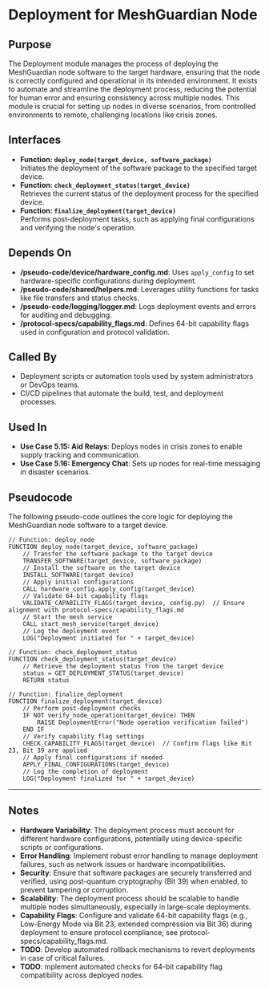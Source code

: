 # Deployment for MeshGuardian Node

## Purpose
The Deployment module manages the process of deploying the MeshGuardian node software to the target hardware, ensuring that the node is correctly configured and operational in its intended environment. It exists to automate and streamline the deployment process, reducing the potential for human error and ensuring consistency across multiple nodes. This module is crucial for setting up nodes in diverse scenarios, from controlled environments to remote, challenging locations like crisis zones.

## Interfaces
- **Function: `deploy_node(target_device, software_package)`**  
  Initiates the deployment of the software package to the specified target device.  
- **Function: `check_deployment_status(target_device)`**  
  Retrieves the current status of the deployment process for the specified device.  
- **Function: `finalize_deployment(target_device)`**  
  Performs post-deployment tasks, such as applying final configurations and verifying the node's operation.  

## Depends On
- **/pseudo-code/device/hardware_config.md**: Uses `apply_config` to set hardware-specific configurations during deployment.  
- **/pseudo-code/shared/helpers.md**: Leverages utility functions for tasks like file transfers and status checks.  
- **/pseudo-code/logging/logger.md**: Logs deployment events and errors for auditing and debugging.  
- **/protocol-specs/capability_flags.md**: Defines 64-bit capability flags used in configuration and protocol validation.  

## Called By
- Deployment scripts or automation tools used by system administrators or DevOps teams.  
- CI/CD pipelines that automate the build, test, and deployment processes.  

## Used In
- **Use Case 5.15: Aid Relays**: Deploys nodes in crisis zones to enable supply tracking and communication.  
- **Use Case 5.16: Emergency Chat**: Sets up nodes for real-time messaging in disaster scenarios.  

## Pseudocode
The following pseudo-code outlines the core logic for deploying the MeshGuardian node software to a target device.
```pseudocode
// Function: deploy_node
FUNCTION deploy_node(target_device, software_package)
    // Transfer the software package to the target device
    TRANSFER_SOFTWARE(target_device, software_package)
    // Install the software on the target device
    INSTALL_SOFTWARE(target_device)
    // Apply initial configurations
    CALL hardware_config.apply_config(target_device)
    // Validate 64-bit capability flags
    VALIDATE_CAPABILITY_FLAGS(target_device, config.py)  // Ensure alignment with protocol-specs/capability_flags.md
    // Start the mesh service
    CALL start_mesh_service(target_device)
    // Log the deployment event
    LOG("Deployment initiated for " + target_device)

// Function: check_deployment_status
FUNCTION check_deployment_status(target_device)
    // Retrieve the deployment status from the target device
    status = GET_DEPLOYMENT_STATUS(target_device)
    RETURN status

// Function: finalize_deployment
FUNCTION finalize_deployment(target_device)
    // Perform post-deployment checks
    IF NOT verify_node_operation(target_device) THEN
        RAISE DeploymentError("Node operation verification failed")
    END IF
    // Verify capability flag settings
    CHECK_CAPABILITY_FLAGS(target_device)  // Confirm flags like Bit 23, Bit 39 are applied
    // Apply final configurations if needed
    APPLY_FINAL_CONFIGURATIONS(target_device)
    // Log the completion of deployment
    LOG("Deployment finalized for " + target_device)
```

---

## Notes
- **Hardware Variability**: The deployment process must account for different hardware configurations, potentially using device-specific scripts or configurations.  
- **Error Handling**: Implement robust error handling to manage deployment failures, such as network issues or hardware incompatibilities.  
- **Security**: Ensure that software packages are securely transferred and verified, using post-quantum cryptography (Bit 39) when enabled, to prevent tampering or corruption.
- **Scalability**: The deployment process should be scalable to handle multiple nodes simultaneously, especially in large-scale deployments.  
- **Capability Flags**: Configure and validate 64-bit capability flags (e.g., Low-Energy Mode via Bit 23, extended compression via Bit 36) during deployment to ensure protocol compliance; see protocol-specs/capability_flags.md.  
- **TODO**: Develop automated rollback mechanisms to revert deployments in case of critical failures.  
- **TODO**: mplement automated checks for 64-bit capability flag compatibility across deployed nodes.  
